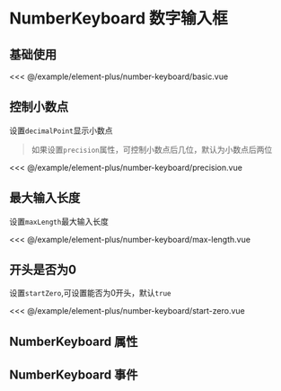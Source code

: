 # NumberKeyboard 数字输入框

## 基础使用

<demo md src="number-keyboard/basic">

<<< @/example/element-plus/number-keyboard/basic.vue
</demo>

## 控制小数点

设置`decimalPoint`显示小数点

> 如果设置`precision`属性，可控制小数点后几位，默认为小数点后两位

<demo md src="number-keyboard/precision">

<<< @/example/element-plus/number-keyboard/precision.vue
</demo>

## 最大输入长度

设置`maxLength`最大输入长度

<demo md src="number-keyboard/max-length">

<<< @/example/element-plus/number-keyboard/max-length.vue
</demo>

## 开头是否为0

设置`startZero`,可设置能否为0开头，默认`true`

<demo md src="number-keyboard/start-zero">

<<< @/example/element-plus/number-keyboard/start-zero.vue
</demo>

## NumberKeyboard 属性

<v-table type="attrs" :data="[
  { attr :'modelValue / v-model', dec: '绑定值', type: 'string / number', optional: '-', default: '-' },
  { attr :'width', dec: '按键的宽度', type: 'number', optional: '-', default: 60 },
  { attr :'color', dec: '自定义按钮颜色, 并自动计算 hover 和 active 触发后的颜色', type: 'string', optional: '-', default: '-' },
  { attr :'maxlength', dec: '最大输入长度', type: 'number', optional: '-', default: '-' },
  { attr :'decimalPoint', dec: '按键显示小数点', type: 'boolean', optional: '-', default: false },
  { attr :'precision', dec: '小数点后几位', type: 'number', optional: '-', default: 2 },
  { attr :'startZero', dec: '是否开头可以输入0', type: 'boolean', optional: '-', default: true },
]" />

## NumberKeyboard 事件

<v-table type="event" :data="[
  { event :'change', dec: '数值改变的时候触发', callback: 'value' },
  { event :'confirm', dec: '点击确认的时候触发', callback: 'value' },
  { event :'clear', dec: '点击清空的时候触发', callback: '' },
]" />

